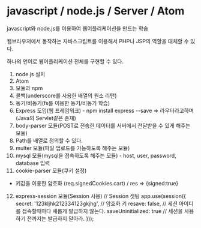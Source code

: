 # javascript / node.js / Server / Atom


javascript와 node.js를 이용하여 웹어플리케이션을 만드는 학습

웹브라우저에서 동작하는 자바스크립트를 이용해서 PHP나 JSP의 역할을 대체할 수 있다.

하나의 언어로 웹어플리케이션 전체를 구현할 수 있다.


1. node.js 설치
2. Atom
3. 모듈과 npm
4. 콜백(underscore를 사용한 배열의 원소 리턴)
5. 동기/비동기(fs를 이용한 동기/비동기 학습)
6. Express 도입(웹 프레임워크) - npm install express --save
 => 라우터라고하며(Java의 Servlet같은 존재)
7. body-parser 모듈(POST로 전송한 데이터를 서버에서 전달받을 수 있게 해주는 모듈)
8. Path를 배열로 정의할 수 있다.
9. multer 모듈(파일 업로드를 가능하도록 해주는 모듈)
10. mysql 모듈(mysql을 접속하도록 해주는 모듈) - host, user, password, database 입력
11. cookie-parser 모듈(쿠키 설정)
- 키값을 이용한 암호화 (req.signedCookies.cart) / res => {signed:true}
12. express-session 모듈(Session 사용)
// Session 셋팅
    app.use(session({
  secret: '123kljhk212334123gkjhg', // 암호화 키
  resave: false,  // 세션 아이디를 접속할때마다 새롭게 발급하지 않는다.
  saveUninitialized: true // 세션을 사용하기 전까지는 발급하지 말아라.
}));    
